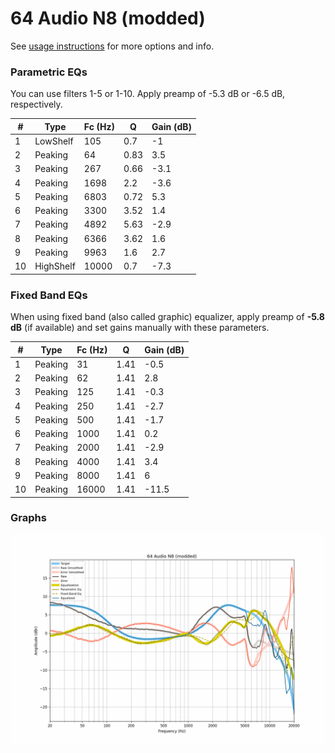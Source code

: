 # 64 Audio N8 (modded)
See [usage instructions](https://github.com/jaakkopasanen/AutoEq#usage) for more options and info.

### Parametric EQs
You can use filters 1-5 or 1-10. Apply preamp of -5.3 dB or -6.5 dB, respectively.

|   # | Type      |   Fc (Hz) |    Q |   Gain (dB) |
|-----|-----------|-----------|------|-------------|
|   1 | LowShelf  |       105 | 0.7  |        -1   |
|   2 | Peaking   |        64 | 0.83 |         3.5 |
|   3 | Peaking   |       267 | 0.66 |        -3.1 |
|   4 | Peaking   |      1698 | 2.2  |        -3.6 |
|   5 | Peaking   |      6803 | 0.72 |         5.3 |
|   6 | Peaking   |      3300 | 3.52 |         1.4 |
|   7 | Peaking   |      4892 | 5.63 |        -2.9 |
|   8 | Peaking   |      6366 | 3.62 |         1.6 |
|   9 | Peaking   |      9963 | 1.6  |         2.7 |
|  10 | HighShelf |     10000 | 0.7  |        -7.3 |

### Fixed Band EQs
When using fixed band (also called graphic) equalizer, apply preamp of **-5.8 dB** (if available) and set gains manually with these parameters.

|   # | Type    |   Fc (Hz) |    Q |   Gain (dB) |
|-----|---------|-----------|------|-------------|
|   1 | Peaking |        31 | 1.41 |        -0.5 |
|   2 | Peaking |        62 | 1.41 |         2.8 |
|   3 | Peaking |       125 | 1.41 |        -0.3 |
|   4 | Peaking |       250 | 1.41 |        -2.7 |
|   5 | Peaking |       500 | 1.41 |        -1.7 |
|   6 | Peaking |      1000 | 1.41 |         0.2 |
|   7 | Peaking |      2000 | 1.41 |        -2.9 |
|   8 | Peaking |      4000 | 1.41 |         3.4 |
|   9 | Peaking |      8000 | 1.41 |         6   |
|  10 | Peaking |     16000 | 1.41 |       -11.5 |

### Graphs
![](./64%20Audio%20N8%20(modded).png)
